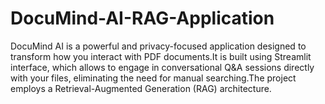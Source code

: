 # DocuMind-AI-RAG-Application
DocuMind AI is a powerful and privacy-focused application designed to transform how you interact with PDF documents.It is built using Streamlit interface, which allows to engage in conversational Q&amp;A sessions directly with your files, eliminating the need for manual searching.The project employs a Retrieval-Augmented Generation (RAG) architecture. 
